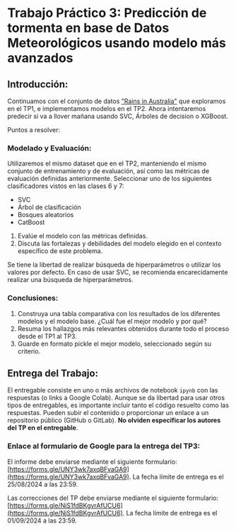 # Trabajo Práctico 3: Predicción de tormenta en base de Datos Meteorológicos usando modelo más avanzados

## Introducción:

Continuamos con el conjunto de datos ["Rains in Australia"](https://www.kaggle.com/datasets/jsphyg/weather-dataset-rattle-package) que exploramos en el TP1, e implementamos modelos en 
el TP2. Ahora intentaremos predecir si va a llover mañana usando SVC, Árboles de decision o XGBoost.

Puntos a resolver:

### Modelado y Evaluación:

Utilizaremos el mismo dataset que en el TP2, manteniendo el mismo conjunto de entrenamiento y de evaluación, así como 
las métricas de evaluación definidas anteriormente. Seleccionar uno de los siguientes clasificadores vistos en las 
clases 6 y 7:
- SVC
- Árbol de clasificación
- Bosques aleatorios
- CatBoost

1. Evalúe el modelo con las métricas definidas. 
2. Discuta las fortalezas y debilidades del modelo elegido en el contexto específico de este problema.

Se tiene la libertad de realizar búsqueda de hiperparámetros o utilizar los valores por defecto. En caso de usar SVC, 
se recomienda encarecidamente realizar una búsqueda de hiperparámetros.

### Conclusiones:

1. Construya una tabla comparativa con los resultados de los diferentes modelos y el modelo base. 
¿Cuál fue el mejor modelo y por qué?
2. Resuma los hallazgos más relevantes obtenidos durante todo el proceso desde el TP1 al TP3.
3. Guarde en formato pickle el mejor modelo, seleccionado según su criterio.

## Entrega del Trabajo:

El entregable consiste en uno o más archivos de notebook `ipynb` con las respuestas (o links a Google Colab). Aunque se 
da libertad para usar otros tipos de entregables, es importante incluir tanto el código resuelto como las respuestas. 
Pueden subir el contenido o proporcionar un enlace a un repositorio público (GitHub o GitLab). **No olviden especificar 
los autores del TP en el entregable**.

### Enlace al formulario de Google para la entrega del TP3:

El informe debe enviarse mediante el siguiente formulario: 
[https://forms.gle/UNY3wk7axqBFvaGA9](https://forms.gle/UNY3wk7axqBFvaGA9). La fecha límite de entrega es el 25/08/2024 
a las 23:59.

Las correcciones del TP debe enviarse mediante el siguiente formulario: 
[https://forms.gle/NjS1fdBKgvrAfUCU6](https://forms.gle/NjS1fdBKgvrAfUCU6). La fecha límite de entrega es el 01/09/2024 a 
las 23:59.